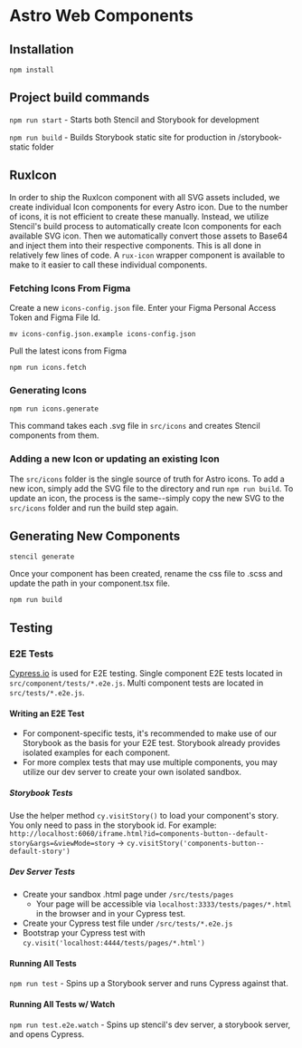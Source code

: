 # Astro Web Components

## Installation

`npm install`

## Project build commands

`npm run start` - Starts both Stencil and Storybook for development

`npm run build` - Builds Storybook static site for production in /storybook-static folder

## RuxIcon

In order to ship the RuxIcon component with all SVG assets included, we create individual Icon components for every Astro icon. Due to the number of icons, it is not efficient to create these manually. Instead, we utilize Stencil's build process to automatically create Icon components for each available SVG icon. Then we automatically convert those assets to Base64 and inject them into their respective components. This is all done in relatively few lines of code. A `rux-icon` wrapper component is available to make to it easier to call these individual components.

### Fetching Icons From Figma

Create a new `icons-config.json` file. Enter your Figma Personal Access Token and Figma File Id.

`mv icons-config.json.example icons-config.json`

Pull the latest icons from Figma

`npm run icons.fetch`

### Generating Icons

`npm run icons.generate`

This command takes each .svg file in `src/icons` and creates Stencil components from them.

### Adding a new Icon or updating an existing Icon

The `src/icons` folder is the single source of truth for Astro icons. To add a new icon, simply add the SVG file to the directory and run `npm run build`. To update an icon, the process is the same--simply copy the new SVG to the `src/icons` folder and run the build step again.

## Generating New Components

`stencil generate`

Once your component has been created, rename the css file to .scss and update the path in your component.tsx file.

`npm run build`

## Testing

### E2E Tests

[Cypress.io](https://cypress.io/) is used for E2E testing. Single component E2E tests located in `src/component/tests/*.e2e.js`. Multi component tests are located in `src/tests/*.e2e.js`.

#### Writing an E2E Test

-   For component-specific tests, it's recommended to make use of our Storybook as the basis for your E2E test. Storybook already provides isolated examples for each component.
-   For more complex tests that may use multiple components, you may utilize our dev server to create your own isolated sandbox.

##### Storybook Tests

Use the helper method `cy.visitStory()` to load your component's story. You only need to pass in the storybook id. For example: `http://localhost:6060/iframe.html?id=components-button--default-story&args=&viewMode=story` -> `cy.visitStory('components-button--default-story')`

##### Dev Server Tests

-   Create your sandbox .html page under `/src/tests/pages`
    -   Your page will be accessible via `localhost:3333/tests/pages/*.html` in the browser and in your Cypress test.
-   Create your Cypress test file under `/src/tests/*.e2e.js`
-   Bootstrap your Cypress test with `cy.visit('localhost:4444/tests/pages/*.html')`

#### Running All Tests

`npm run test` - Spins up a Storybook server and runs Cypress against that.

#### Running All Tests w/ Watch

`npm run test.e2e.watch` - Spins up stencil's dev server, a storybook server, and opens Cypress.
